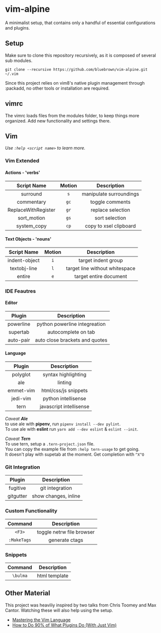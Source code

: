 
# vim-alpine

A minimalist setup, that contains only a handful of essential configurations and plugins.


## Setup

Make sure to clone this repository recursively, as it is composed of several sub modules.

```
git clone --recursive https://github.com/bluebrown/vim-alpine.git ~/.vim

```

Since this project relies on vim8's native plugin management through :packadd, no other tools or installation are required.


## vimrc

The vimrc loads files from the modules folder, to keep things more organized. Add new functionality and settings there.


## Vim

*Use `:help <script name>` to learn more.*


### Vim Extended

#### Actions - 'verbs'

| Script Name         | Motion | Description             |
|:-------------------:|:------:|:-----------------------:|
| surround            |   `s`  | manipulate surroundings |
| commentary          |  `gc`  | toggle comments         |
| ReplaceWithRegister |  `gr`  | replace selection       |
| sort_motion         |  `gs`  | sort selection          |
| system_copy         |  `cp`  | copy to xsel clipboard  |

#### Text Objects - 'nouns'

| Script Name    | Motion | Description                    |
|:--------------:|:------:|:------------------------------:|
| indent-object  |   `i`  | target indent group            |
| textobj-line   |   `l`  | target line without whitespace |
| entire         |   `e`  | target entire document         |


### IDE Feautres

#### Editor

| Plugin    | Description                    |
|:---------:|:------------------------------:|
| powerline | python powerline integreation  |
| supertab  | autocomplete on tab            |
| auto-pair | auto close brackets and quotes |

#### Language

| Plugin    | Description             |
|:---------:|:-----------------------:|
| polyglot  | syntax highlighting     |
| ale       | linting                 |
| emmet-vim | html/css/js snippets    |
| jedi-vim  | python intellisense     |
| tern      | javascript intellisense |

*Caveat **Ale***<br>
 to use ale with **pipenv**, run `pipenv install --dev pylint`.<br>
 To use ale  with **eslint** run `yarn add --dev eslint` & `eslint --init`.<br>

 *Caveat **Tern***<br>
 To use tern, setup a `.tern-project.json` file.<br>
 You can copy the example file from `:help tern-usage` to get going.<br>
It doesn't play with supetab at the moment. Get completion with `^X^O`

### Git Integration

| Plugin    | Description          |
|:---------:|:--------------------:|
| fugitive  | git integration      |
| gitgutter | show changes, inline |


### Custom Functionality

| Command     | Description                   |
|:-----------:|:-----------------------------:|
| `<F3>`      | toggle netrw file browser     |
| `:MakeTags` | generate ctags                |


### Snippets

| Command  | Description   |
|:--------:|:-------------:|
| `\bulma` | html template |


## Other Material

This project was heaviliy inspired by two talks from Chris Toomey and Max Cantor. Watching these will also help using the setup.

- [Mastering the Vim Language](https://www.youtube.com/watch?v=wlR5gYd6um0)
- [How to Do 90% of What Plugins Do (With Just Vim)](https://www.youtube.com/watch?v=XA2WjJbmmoM)


